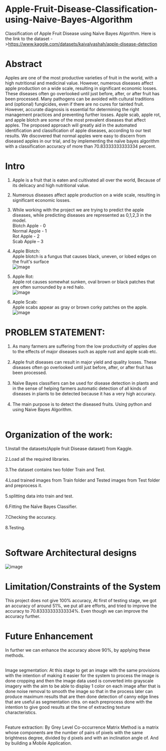 # Apple-Fruit-Disease-Classification-using-Naive-Bayes-Algorithm
Classification of Apple Fruit Disease using Naïve Bayes Algorithm.
Here is the link to the dataset ->https://www.kaggle.com/datasets/kaivalyashah/apple-disease-detection

# Abstract
Apples are one of the most productive varieties of fruit in the world, with a high 
nutritional and medicinal value. However, numerous diseases affect apple production 
on a wide scale, resulting in significant economic losses. These diseases often go 
overlooked until just before, after, or after fruit has been processed. Many pathogens 
can be avoided with cultural traditions and (optional) fungicides, even if there are no 
cures for tainted fruit. However, accurate diagnosis is essential for determining the 
right management practices and preventing further losses. Apple scab, apple rot, and 
apple blotch are some of the most prevalent diseases that affect apples. 
The proposed approach will greatly aid in the automated identification and 
classification of apple diseases, according to our test results. We discovered that 
normal apples were easy to discern from diseased apples in our trial, and by 
implementing the naïve bayes algorithm with a classification accuracy of more than 
70.83333333333334 percent.

# Intro

1) Apple is a fruit that is eaten and cultivated all over the world, Because of its delicacy and 
high nutritional value.<br>
2) Numerous diseases affect apple production on a wide scale, resulting in significant economic 
losses.<br>
3) While working with the project we are trying to predict the apple diseases, while predicting 
diseases are represented as 0,1,2,3 in the model.<br>
 Blotch Apple - 0<br>
 Normal Apple - 1<br>
 Rot Apple - 2<br>
 Scab Apple – 3<br>
4) Apple Blotch:<br>
     Apple blotch is a fungus that causes black, uneven, or lobed edges on the fruit's surface<br>
 ![image](https://github.com/Tanujch03/Apple-Fruit-Disease-Classification-using-Naive-Bayes-Algorithm/assets/112710926/86d0d648-8b5d-4649-ac31-87200611ddae)

5) Apple Rot:<br>
     Apple rot causes somewhat sunken, oval brown or black patches that are often surrounded by a red halo.<br>
 ![image](https://github.com/Tanujch03/Apple-Fruit-Disease-Classification-using-Naive-Bayes-Algorithm/assets/112710926/99769eb6-e679-4029-abff-84b5b2a98755)

 

6) Apple Scab:<br>
      Apple scabs appear as gray or brown corky patches on the apple.<br>
 ![image](https://github.com/Tanujch03/Apple-Fruit-Disease-Classification-using-Naive-Bayes-Algorithm/assets/112710926/eb414a7a-6ff9-4696-8e02-cf366dcf6a8a)<br>

 



# PROBLEM STATEMENT:
1) As many farmers are suffering from the low productivity of apples due to the 
effects of major diseases such as apple rust and apple scab etc.<br><br>
2) Apple fruit diseases can result in major yield and quality losses. These diseases 
often go overlooked until just before, after, or after fruit has been processed.<br><br>
3) Naïve Bayes classifiers can be used for disease detection in plants and in the 
sense of helping farmers automatic detection of all kinds of diseases in plants to 
be detected because it has a very high accuracy.<br><br>
4) The main purpose is to detect the diseased fruits. Using python and using Naive 
Bayes Algorithm.<br><br>


# Organization of the work:<br>
1.Install the datasets(Apple fruit Disease dataset) from Kaggle.<br><br>
2.Load all the required libraries.<br><br>
3.The dataset contains two folder Train and Test.<br><br>
4.Load trained images from Train folder and Tested images from Test folder and 
preprocess it.<br><br>
5.splitting data into train and test.<br><br>
6.Fitting the Naïve Bayes Classifier.<br><br>
7.Checking the accuracy.<br><br>
8.Testing.<br><br>


# Software Architectural designs<br>

![image](https://github.com/Tanujch03/Apple-Fruit-Disease-Classification-using-Naive-Bayes-Algorithm/assets/112710926/d64b3857-01d6-480d-8c17-0104d09a3fac)

# Limitation/Constraints of the System<br>
This project does not give 100% accuracy, At first of testing stage, we got an accuracy of around 51%, we put all are efforts, and tried to improve the accuracy to 70.83333333333334%. Even though we can improve the accuracy further.

# Future Enhancement<br>

In further we can enhance the accuracy above 90%, by applying these methods.<br><br>

Image segmentation: At this stage to get an image with the same provisions with the intention of making it easier for the system to process the image is done cropping and then the image data used is converted into grayscale imagery with the aim to be able to display 1 color on each image after that is done noise removal to smooth the image so that in the process later can produce maximum results that are then done detection of canny edge lines that are useful as segmentation citra. on each preprocess done with the intention to give good results at the time of extracting texture characteristics.<br><br>

Feature extraction: By Grey Level Co-occurrence Matrix Method is a matrix whose components are the number of pairs of pixels with the same brightness degree, divided by d pixels and with an inclination angle of.
And by building a Mobile Application.<br><br>





